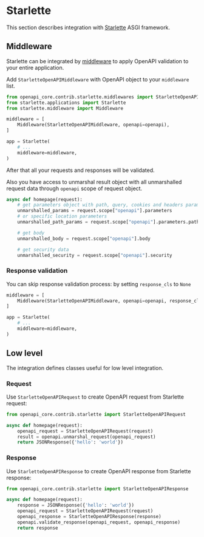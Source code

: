 # Starlette

This section describes integration with [Starlette](https://www.starlette.io)  ASGI framework.

## Middleware

Starlette can be integrated by [middleware](https://www.starlette.io/middleware/) to apply OpenAPI validation to your entire application.

Add `StarletteOpenAPIMiddleware` with OpenAPI object to your `middleware` list.

``` python hl_lines="1 6"
from openapi_core.contrib.starlette.middlewares import StarletteOpenAPIMiddleware
from starlette.applications import Starlette
from starlette.middleware import Middleware

middleware = [
    Middleware(StarletteOpenAPIMiddleware, openapi=openapi),
]

app = Starlette(
    # ...
    middleware=middleware,
)
```

After that all your requests and responses will be validated.

Also you have access to unmarshal result object with all unmarshalled request data through `openapi` scope of request object.

``` python
async def homepage(request):
    # get parameters object with path, query, cookies and headers parameters
    unmarshalled_params = request.scope["openapi"].parameters
    # or specific location parameters
    unmarshalled_path_params = request.scope["openapi"].parameters.path

    # get body
    unmarshalled_body = request.scope["openapi"].body

    # get security data
    unmarshalled_security = request.scope["openapi"].security
```

### Response validation

You can skip response validation process: by setting `response_cls` to `None`

``` python hl_lines="2"
middleware = [
    Middleware(StarletteOpenAPIMiddleware, openapi=openapi, response_cls=None),
]

app = Starlette(
    # ...
    middleware=middleware,
)
```

## Low level

The integration defines classes useful for low level integration.

### Request

Use `StarletteOpenAPIRequest` to create OpenAPI request from Starlette request:

``` python
from openapi_core.contrib.starlette import StarletteOpenAPIRequest

async def homepage(request):
    openapi_request = StarletteOpenAPIRequest(request)
    result = openapi.unmarshal_request(openapi_request)
    return JSONResponse({'hello': 'world'})
```

### Response

Use `StarletteOpenAPIResponse` to create OpenAPI response from Starlette response:

``` python
from openapi_core.contrib.starlette import StarletteOpenAPIResponse

async def homepage(request):
    response = JSONResponse({'hello': 'world'})
    openapi_request = StarletteOpenAPIRequest(request)
    openapi_response = StarletteOpenAPIResponse(response)
    openapi.validate_response(openapi_request, openapi_response)
    return response
```
